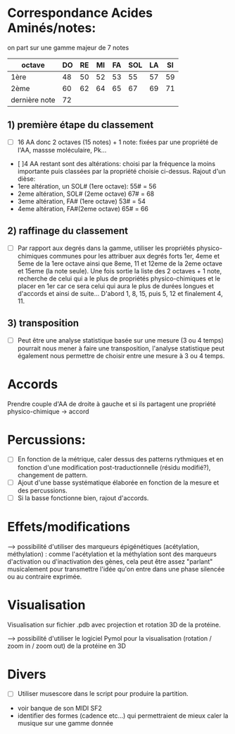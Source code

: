 # Correspondance Acides Aminés/notes:
on part sur une gamme majeur de 7 notes

octave|DO|RE|MI|FA|SOL|LA|SI
---|---|---|---|---|---|---|---
1ère|48|50|52|53|55|57|59
2ème|60|62|64|65|67|69|71
dernière note|72||||||

## 1) première étape du classement
- [ ] 16 AA donc 2 octaves (15 notes) + 1 note: fixées par une propriété de l'AA, massse moléculaire, Pk...
- [ ]4 AA restant sont des altérations: choisi par la fréquence la moins importante puis classées par la propriété choisie ci-dessus. Rajout d'un dièse:
 - 1ere altération, un SOL# (1ere octave): 55# = 56
 - 2eme altération, SOL# (2eme octave) 67# = 68
 - 3eme altération, FA# (1ere octave) 53# = 54
 - 4eme altération, FA#(2eme octave) 65# = 66

## 2) raffinage du classement
- [ ] Par rapport aux degrés dans la gamme, utiliser les propriétés physico-chimiques communes pour les attribuer aux degrés forts 1er, 4eme et 5eme de la 1ere octave ainsi que 8eme, 11 et 12eme de la 2eme octave et 15eme (la note seule). Une fois sortie la liste des 2 octaves + 1 note, recherche de celui qui a le plus de propriétés physico-chimiques et le placer en 1er car ce sera celui qui aura le plus de durées longues et d'accords et ainsi de suite... D'abord 1, 8, 15, puis 5, 12 et finalement 4, 11.

## 3) transposition
- [ ] Peut être une analyse statistique basée sur une mesure (3 ou 4 temps) pourrait nous mener à faire une transposition, l'analyse statistique peut également nous permettre de choisir entre une mesure à 3 ou 4 temps.

# Accords
Prendre couple d'AA de droite à gauche et si ils partagent une propriété physico-chimique -> accord

# Percussions:
- [ ] En fonction de la métrique, caler dessus des patterns rythmiques et en fonction d'une modification post-traductionnelle (résidu modifié?), changement de pattern.
- [ ] Ajout d'une basse systématique élaborée en fonction de la mesure et des percussions.
- [ ] Si la basse fonctionne bien, rajout d'accords.

# Effets/modifications
--> possibilité d'utiliser des marqueurs épigénétiques (acétylation, méthylation) : comme l'acétylation et la méthylation sont des marqueurs d'activation ou d'inactivation des gènes, cela peut être assez "parlant" musicalement pour transmettre l'idée qu'on entre dans une phase silencée ou au contraire exprimée.

# Visualisation
Visualisation sur fichier .pdb avec projection et rotation 3D de la protéine.

--> possibilité d'utiliser le logiciel Pymol pour la visualisation (rotation / zoom in / zoom out) de la protéine en 3D

# Divers
- [ ] Utiliser musescore dans le script pour produire la partition.
- voir banque de son MIDI SF2
- identifier des formes (cadence etc...) qui permettraient de mieux caler la musique sur une gamme donnée
